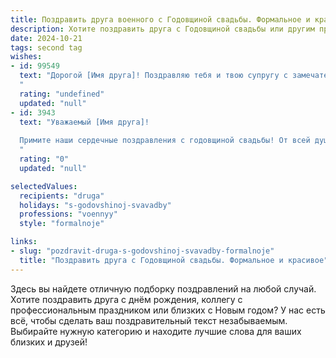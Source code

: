 ```yaml
---
title: Поздравить друга военного с Годовщиной свадьбы. Формальное и красивое
description: Хотите поздравить друга с Годовщиной свадьбы или другим праздником? Наш ИИ создаст незабываемое поздравление, а вы обязательно выделитесь среди других.  
date: 2024-10-21
tags: second tag
wishes:
- id: 99549
  text: "Дорогой [Имя друга]! Поздравляю тебя и твою супругу с замечательной годовщиной свадьбы! Желаю вам крепкой любви, семейного благополучия, взаимопонимания и неиссякаемой верности. Пусть ваша жизнь будет полна радости, счастья и ярких моментов, а служба всегда идёт на благо семьи и Родины. Счастья вам и долгих лет совместной жизни!
  "
  rating: "undefined"
  updated: "null"
- id: 3943
  text: "Уважаемый [Имя друга]!
  
  Примите наши сердечные поздравления с годовщиной свадьбы! От всей души желаем вашей семье крепкого здоровья, благополучия и мира. Пусть ваш союз с каждым годом становится только крепче, а семейный очаг – теплее. Служба Отечеству требует отваги и самоотверженности, и мы желаем вам стойкости духа и успехов на вашем важном поприще. С праздником!
  "
  rating: "0"
  updated: "null"

selectedValues:
  recipients: "druga"
  holidays: "s-godovshinoj-svavadby"
  professions: "voennyy"
  style: "formalnoje"

links:
- slug: "pozdravit-druga-s-godovshinoj-svavadby-formalnoje"
  title: "Поздравить друга с Годовщиной свадьбы. Формальное и красивое"
---
```


Здесь вы найдете отличную подборку поздравлений на любой случай. 
Хотите поздравить друга с днём рождения, коллегу с профессиональным праздником или близких с Новым годом? У нас есть всё, чтобы сделать ваш поздравительный текст незабываемым. Выбирайте нужную категорию и находите лучшие слова для ваших близких и друзей!
